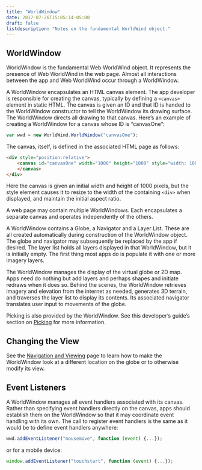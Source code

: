 ```yaml
---
title: "WorldWindow"
date: 2017-07-26T15:05:14-05:00
draft: false
listdescription: "Notes on the fundamental WorldWind object."
---
```


## WorldWindow

WorldWindow is the fundamental Web WorldWind object. It represents the presence of Web WorldWind in the web page. Almost all interactions between the app and Web WorldWind occur through a WorldWindow.

A WorldWindow encapsulates an HTML canvas element. The app developer is responsible for creating the canvas, typically by defining a `<canvas>` element in static HTML. The canvas is given an ID and that ID is handed to the WorldWindow constructor to tell the WorldWindow its drawing surface. The WorldWindow directs all drawing to that canvas. Here’s an example of creating a WorldWindow for a canvas whose ID is “canvasOne”:

```javascript
var wwd = new WorldWind.WorldWindow("canvasOne");
```

The canvas, itself, is defined in the associated HTML page as follows:

```html
<div style="position:relative">
    <canvas id="canvasOne" width="1000" height="1000" style="width: 100%; height: auto">
    </canvas>
</div>
```

Here the canvas is given an initial width and height of 1000 pixels, but the style element causes it to resize to the width of the containing `<div>` when displayed, and maintain the initial aspect ratio.

A web page may contain multiple WorldWindows. Each encapsulates a separate canvas and operates independently of the others.

A WorldWindow contains a Globe, a Navigator and a Layer List. These are all created automatically during construction of the WorldWindow object. The globe and navigator may subsequently be replaced by the app if desired. The layer list holds all layers displayed in that WorldWindow, but it is initially empty. The first thing most apps do is populate it with one or more imagery layers.

The WorldWindow manages the display of the virtual globe or 2D map. Apps need do nothing but add layers and perhaps shapes and initiate redraws when it does so. Behind the scenes, the WorldWindow retrieves imagery and elevation from the internet as needed, generates 3D terrain, and traverses the layer list to display its contents. Its associated navigator translates user input to movements of the globe.

Picking is also provided by the WorldWindow. See this developer’s guide’s section on [Picking](/web/tutorials/picking/) for more information.

## Changing the View

See the [Navigation and Viewing](/web/tutorials/navigation-and-viewing/) page to learn how to make the WorldWindow look at a different location on the globe or to otherwise modify its view.

## Event Listeners

A WorldWindow manages all event handlers associated with its canvas. Rather than specifying event handlers directly on the canvas, apps should establish them on the WorldWindow so that it may coordinate event handling with its own. The call to register event handlers is the same as it would be to define event handlers anywhere:

```javascript
wwd.addEventListener("mousemove", function (event) {...});
```

or for a mobile device:

```javascript
window.addEventListener("touchstart", function (event) {...});
```